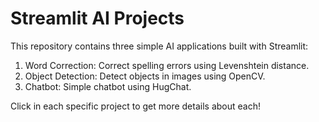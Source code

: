 # Streamlit AI Projects

This repository contains three simple AI applications built with Streamlit:

1. Word Correction: Correct spelling errors using Levenshtein distance.
2. Object Detection: Detect objects in images using OpenCV.
3. Chatbot: Simple chatbot using HugChat.

Click in each specific project to get more details about each!
